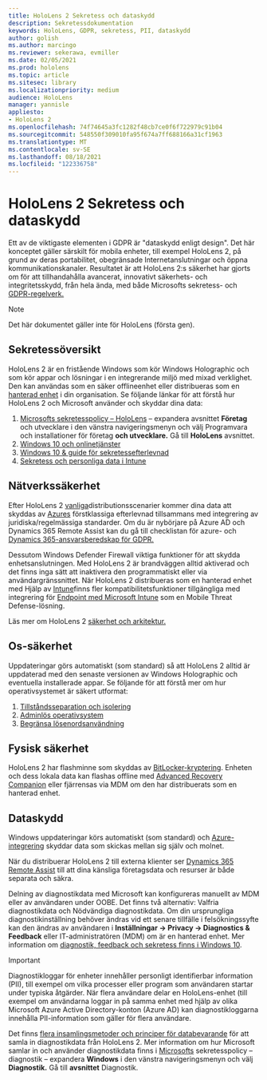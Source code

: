 ```yaml
---
title: HoloLens 2 Sekretess och dataskydd
description: Sekretessdokumentation
keywords: HoloLens, GDPR, sekretess, PII, dataskydd
author: golish
ms.author: marcingo
ms.reviewer: sekerawa, evmiller
ms.date: 02/05/2021
ms.prod: hololens
ms.topic: article
ms.sitesec: library
ms.localizationpriority: medium
audience: HoloLens
manager: yannisle
appliesto:
- HoloLens 2
ms.openlocfilehash: 74f74645a3fc1282f48cb7ce0f6f722979c91b04
ms.sourcegitcommit: 548550f309010fa95f674a7ff688166a31cf1963
ms.translationtype: MT
ms.contentlocale: sv-SE
ms.lasthandoff: 08/18/2021
ms.locfileid: "122336758"
---
```

# <a name="hololens-2-privacy-and-data-protection"></a>HoloLens 2 Sekretess och dataskydd

Ett av de viktigaste elementen i GDPR är "dataskydd enligt design". Det här konceptet gäller särskilt för mobila enheter, till exempel HoloLens 2, på grund av deras portabilitet, obegränsade Internetanslutningar och öppna kommunikationskanaler. Resultatet är att HoloLens 2:s [](/hololens/security-architecture) säkerhet har gjorts om för att tillhandahålla avancerat, innovativt säkerhets- och integritetsskydd, från hela ända, med både Microsofts sekretess- och [GDPR-regelverk.](https://privacy.microsoft.com/)

 >[!NOTE]
> Det här dokumentet gäller inte för HoloLens (första gen).

## <a name="privacy-overview"></a>Sekretessöversikt

HoloLens 2 är en fristående Windows som kör Windows Holographic och som kör appar och lösningar i en integrerande miljö med mixad verklighet. Den kan användas som en säker offlineenhet eller distribueras som en [hanterad enhet](/mem/intune/fundamentals/windows-holographic-for-business) i din organisation. Se följande länkar för att förstå hur HoloLens 2 och Microsoft använder och skyddar dina data:

1. [Microsofts sekretesspolicy – HoloLens](https://privacy.microsoft.com/privacystatement) – expandera avsnittet **Företag** och utvecklare i den vänstra navigeringsmenyn och välj Programvara och installationer för företag **och utvecklare.** Gå till **HoloLens** avsnittet.
2. [Windows 10 och onlinetjänster](https://privacy.microsoft.com/windows10privacy)
3. [Windows 10 & guide för sekretessefterlevnad](/windows/privacy/windows-10-and-privacy-compliance)
4. [Sekretess och personliga data i Intune](/mem/intune/protect/privacy-personal-data)

## <a name="network-security"></a>Nätverkssäkerhet
Efter HoloLens 2 [vanliga](/hololens/common-scenarios)distributionsscenarier kommer dina data att skyddas av [Azures](/azure/compliance/) förstklassiga efterlevnad tillsammans med integrering av juridiska/regelmässiga standarder. Om du är nybörjare på Azure AD och Dynamics 365 Remote Assist kan du gå till checklistan för azure- och [Dynamics 365-ansvarsberedskap för GDPR.](/compliance/regulatory/gdpr-arc-azure-dynamics)

Dessutom Windows Defender Firewall viktiga funktioner för att skydda enhetsanslutningen. Med HoloLens 2 är brandväggen alltid aktiverad och det finns inga sätt att inaktivera den programmatiskt eller via användargränssnittet. När HoloLens 2 distribueras som en hanterad enhet med Hjälp av [Intune](/mem/intune/protect/device-compliance-get-started)finns fler kompatibilitetsfunktioner tillgängliga med integrering för [Endpoint med Microsoft Intune](/mem/intune/protect/advanced-threat-protection) som en Mobile Threat Defense-lösning.

Läs mer om HoloLens 2 [säkerhet och arkitektur.](/hololens/security-architecture)

## <a name="os-security"></a>Os-säkerhet
Uppdateringar görs automatiskt (som standard) så att HoloLens 2 alltid är uppdaterad med den senaste versionen av Windows Holographic och eventuella installerade appar. Se följande för att förstå mer om hur operativsystemet är säkert utformat:

1. [Tillståndsseparation och isolering](/hololens/security-state-separation-isolation)
1. [Adminlös operativsystem](/hololens/security-adminless-os)
1. [Begränsa lösenordsanvändning](/hololens/security-limiting-password-use)

## <a name="physical-security"></a>Fysisk säkerhet
HoloLens 2 har flashminne som skyddas av [BitLocker-kryptering](/hololens/security-encryption-data-protection). Enheten och dess lokala data kan flashas offline med [Advanced Recovery Companion](https://www.microsoft.com/p/advanced-recovery-companion/9p74z35sfrs8#activetab=pivot:overviewtab) eller fjärrensas via MDM om den har distribuerats som en hanterad enhet.

## <a name="data-protection"></a>Dataskydd
Windows uppdateringar körs automatiskt (som standard) och [Azure-integrering](/hololens/security-encryption-data-protection#Azure-integration) skyddar data som skickas mellan sig själv och molnet.

När du distribuerar HoloLens 2 till externa klienter ser [Dynamics 365 Remote Assist](/hololens/hololens2-deployment-guide) till att dina känsliga företagsdata och resurser är både separata och säkra.

Delning av diagnostikdata med Microsoft kan konfigureras manuellt av MDM eller av användaren under OOBE. Det finns två alternativ: Valfria diagnostikdata och Nödvändiga diagnostikdata. Om din ursprungliga diagnostikinställning behöver ändras vid ett senare tillfälle i felsökningssyfte kan den ändras av användaren i **Inställningar -> Privacy -> Diagnostics & Feedback** eller IT-administratören (MDM) om är en hanterad enhet. Mer information om [diagnostik, feedback och sekretess finns i Windows 10](https://support.microsoft.com/windows/diagnostics-feedback-and-privacy-in-windows-10-28808a2b-a31b-dd73-dcd3-4559a5199319).

> [!Important]
> Diagnostikloggar för enheter innehåller personligt identifierbar information (PII), till exempel om vilka processer eller program som användaren startar under typiska åtgärder. När flera användare delar en HoloLens-enhet (till exempel om användarna loggar in på samma enhet med hjälp av olika Microsoft Azure Active Directory-konton (Azure AD) kan diagnostikloggarna innehålla PII-information som gäller för flera användare.

Det finns [flera insamlingsmetoder och principer för databevarande](/hololens/hololens-diagnostic-logs) för att samla in diagnostikdata från HoloLens 2.  Mer information om hur Microsoft samlar in och använder diagnostikdata finns i [Microsofts](https://privacy.microsoft.com/privacystatement) sekretesspolicy – diagnostik – expandera **Windows** i den vänstra navigeringsmenyn och välj **Diagnostik.** Gå till **avsnittet** Diagnostik.
